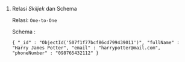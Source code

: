 1.  Relasi *Skiljek* dan Schema

    Relasi: `One-to-One`

    Schema :

    ``{
        "_id" : "ObjectId('507f1f77bcf86cd799439011')",
        "fullName" : "Harry James Potter",
        "email" : "harrypotter@mail.com",
        "phoneNumber" : "098765432112"
    }``
